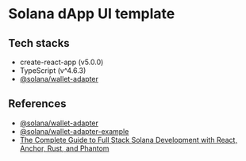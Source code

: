 # Solana dApp UI template

## Tech stacks
- create-react-app (v5.0.0)
- TypeScript (v^4.6.3)
- [@solana/wallet-adapter](https://github.com/solana-labs/wallet-adapter)

## References
- [@solana/wallet-adapter](https://github.com/solana-labs/wallet-adapter)
- [@solana/wallet-adapter-example](https://github.com/solana-labs/wallet-adapter/tree/master/packages/starter/example)
- [The Complete Guide to Full Stack Solana Development with React, Anchor, Rust, and Phantom](https://dev.to/edge-and-node/the-complete-guide-to-full-stack-solana-development-with-react-anchor-rust-and-phantom-3291)